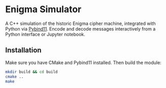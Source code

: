 # Enigma Simulator

A C++ simulation of the historic Enigma cipher machine, integrated with Python via [Pybind11](https://github.com/pybind/pybind11). Encode and decode messages interactively from a Python interface or Jupyter notebook.

## Installation

Make sure you have CMake and Pybind11 installed. Then build the module:

```bash
mkdir build && cd build
cmake ..
make